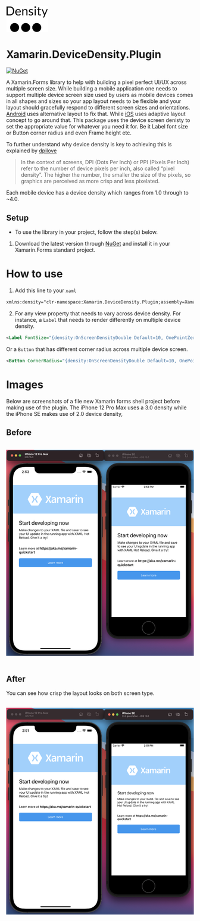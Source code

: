 <img src="images/logo.png" width="112" />

# Xamarin.DeviceDensity.Plugin

[![NuGet](https://img.shields.io/nuget/v/Xamarin.DeviceDensity.Plugin?color=blue)](https://www.nuget.org/packages/Xamarin.DeviceDensity.Plugin/)

A Xamarin.Forms library to help with building a pixel perfect UI/UX across multiple screen size.
While building a mobile application one needs to support multiple device screen size used by users as mobile devices comes in all shapes and sizes so your app layout needs to be flexible and your layout should gracefully respond to different screen sizes and orientations.
[Android](https://developer.android.com/guide/topics/large-screens/support-different-screen-sizes#alternative-layouts) uses alternative layout to fix that. While  [iOS](https://developer.apple.com/design/human-interface-guidelines/ios/visual-design/adaptivity-and-layout/) uses adaptive layout concept to go around that. This package uses the device screen denisty to set the appropriate value for whatever you need it for. Be it Label font size or Button corner radius and even Frame height etc.

To further understand why device density is key to achieving this is explained by [dpilove](https://dpi.lv/)
>In the context of screens, DPI (Dots Per Inch) or PPI (Pixels Per Inch) refer to the number of device pixels per inch, also called “pixel density”. The higher the number, the smaller the size of the pixels, so graphics are perceived as more crisp and less pixelated.

Each mobile device has a device density which ranges from 1.0 through to ~4.0.


## Setup
- To use the library in your project, follow the step(s) below. 

1. Download the latest version through [NuGet](https://www.nuget.org/packages/Xamarin.DeviceDensity.Plugin/) and install it in your Xamarin.Forms standard project.

# How to use
1. Add this line to your `xaml`

```xml
xmlns:density="clr-namespace:Xamarin.DeviceDensity.Plugin;assembly=Xamarin.DeviceDensity.Plugin"
```

2. For any view property that needs to vary across device density.
For instance, a `Label` that needs to render differently on multiple device density.
```xml
<Label FontSize="{density:OnScreenDensityDouble Default=10, OnePointZero=8, OnePointFive=8, TwoPointZero=10, TwoPointFive=10, ThreePointZero=12, ThreePointFive=12, FourPointZero=14}" Text="Start developing now" />
```

Or a `Button` that has different corner radius across multiple device screen.
```xml
<Button CornerRadius="{density:OnScreenDensityDouble Default=10, OnePointZero=8, OnePointFive=8, TwoPointZero=10, TwoPointFive=10, ThreePointZero=12, ThreePointFive=12, FourPointZero=14}" Text="Start developing now" />
```

# Images

Below are screenshots of a file new Xamarin forms shell project before making use of the plugin. The iPhone 12 Pro Max uses a 3.0 density while the iPhone SE makes use of 2.0 device density,

## Before
<br/>

<img src="images/before.png" />
<br/>
<br/>

## After
You can see how crisp the layout looks on both screen type.
<br/>
<br/>

<img src="images/after.png" />